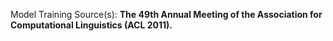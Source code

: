 Model Training Source(s): **The 49th Annual Meeting of the Association for Computational Linguistics (ACL 2011).**
